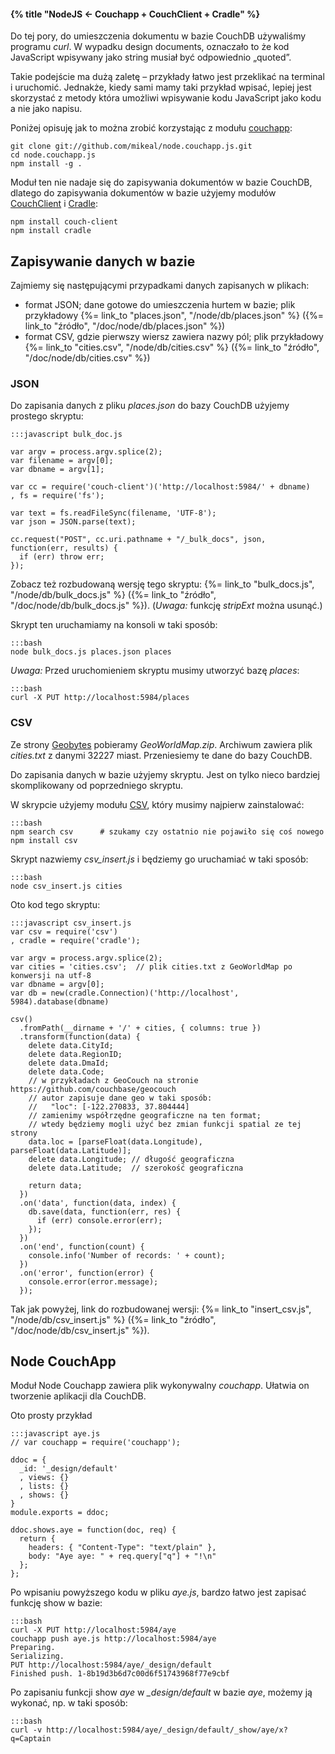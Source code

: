 #### {% title "NodeJS ← Couchapp + CouchClient + Cradle" %}

Do tej pory, do umieszczenia dokumentu w bazie CouchDB
używaliśmy programu *curl*. W wypadku design documents,
oznaczało to że kod JavaScript wpisywany jako string
musiał być odpowiednio „quoted”.

Takie podejście ma dużą zaletę – przykłady łatwo jest
przeklikać na terminal i uruchomić.
Jednakże, kiedy sami mamy taki przykład wpisać, lepiej
jest skorzystać z metody która umożliwi wpisywanie
kodu JavaScript jako kodu a nie jako napisu.

Poniżej opisuję jak to można zrobić korzystając z modułu
[couchapp](https://github.com/mikeal/node.couchapp.js):

    git clone git://github.com/mikeal/node.couchapp.js.git
    cd node.couchapp.js
    npm install -g .

Moduł ten nie nadaje się do zapisywania dokumentów w bazie CouchDB,
dlatego do zapisywania dokumentów w bazie użyjemy modułów
[CouchClient](https://github.com/creationix/couch-client)
i [Cradle](https://github.com/cloudhead/cradle):

    npm install couch-client
    npm install cradle


## Zapisywanie danych w bazie

Zajmiemy się następującymi przypadkami danych zapisanych w plikach:

* format JSON; dane gotowe do umieszczenia
  hurtem w bazie; plik przykładowy
  {%= link_to "places.json", "/node/db/places.json" %}
  ({%= link_to "źródło", "/doc/node/db/places.json" %})
* format CSV, gdzie pierwszy
  wiersz zawiera nazwy pól; plik przykładowy
  {%= link_to "cities.csv", "/node/db/cities.csv" %}
  ({%= link_to "źródło", "/doc/node/db/cities.csv" %})


### JSON

Do zapisania danych z pliku *places.json* do bazy CouchDB
użyjemy prostego skryptu:

    :::javascript bulk_doc.js

    var argv = process.argv.splice(2);
    var filename = argv[0];
    var dbname = argv[1];

    var cc = require('couch-client')('http://localhost:5984/' + dbname)
    , fs = require('fs');

    var text = fs.readFileSync(filename, 'UTF-8');
    var json = JSON.parse(text);

    cc.request("POST", cc.uri.pathname + "/_bulk_docs", json, function(err, results) {
      if (err) throw err;
    });

Zobacz też rozbudowaną wersję tego skryptu:
{%= link_to "bulk_docs.js", "/node/db/bulk_docs.js" %}
({%= link_to "źródło", "/doc/node/db/bulk_docs.js" %}).
(*Uwaga:* funkcję *stripExt* można usunąć.)

Skrypt ten uruchamiamy na konsoli w taki sposób:

    :::bash
    node bulk_docs.js places.json places

*Uwaga:* Przed uruchomieniem skryptu musimy utworzyć bazę *places*:

    :::bash
    curl -X PUT http://localhost:5984/places


### CSV

Ze strony [Geobytes](http://www.geobytes.com/freeservices.htm)
pobieramy *GeoWorldMap.zip*. Archiwum zawiera plik
*cities.txt* z danymi 32227 miast. Przeniesiemy te dane do bazy CouchDB.

Do zapisania danych w bazie użyjemy skryptu. Jest on tylko nieco bardziej
skomplikowany od poprzedniego skryptu.

W skrypcie użyjemy modułu [CSV](https://github.com/wdavidw/node-csv-parser),
który musimy najpierw zainstalować:

    :::bash
    npm search csv      # szukamy czy ostatnio nie pojawiło się coś nowego
    npm install csv

Skrypt nazwiemy *csv_insert.js* i będziemy go uruchamiać w taki sposób:

    :::bash
    node csv_insert.js cities

Oto kod tego skryptu:

    :::javascript csv_insert.js
    var csv = require('csv')
    , cradle = require('cradle');

    var argv = process.argv.splice(2);
    var cities = 'cities.csv';  // plik cities.txt z GeoWorldMap po konwersji na utf-8
    var dbname = argv[0];
    var db = new(cradle.Connection)('http://localhost', 5984).database(dbname)

    csv()
      .fromPath(__dirname + '/' + cities, { columns: true })
      .transform(function(data) {
        delete data.CityId;
        delete data.RegionID;
        delete data.DmaId;
        delete data.Code;
        // w przykładach z GeoCouch na stronie https://github.com/couchbase/geocouch
        // autor zapisuje dane geo w taki sposób:
        //   "loc": [-122.270833, 37.804444]
        // zamienimy współrzędne geograficzne na ten format;
        // wtedy będziemy mogli użyć bez zmian funkcji spatial ze tej strony
        data.loc = [parseFloat(data.Longitude), parseFloat(data.Latitude)];
        delete data.Longitude; // długość geograficzna
        delete data.Latitude;  // szerokość geograficzna

        return data;
      })
      .on('data', function(data, index) {
        db.save(data, function(err, res) {
          if (err) console.error(err);
        });
      })
      .on('end', function(count) {
        console.info('Number of records: ' + count);
      })
      .on('error', function(error) {
        console.error(error.message);
      });

Tak jak powyżej, link do rozbudowanej wersji:
{%= link_to "insert_csv.js", "/node/db/csv_insert.js" %}
({%= link_to "źródło", "/doc/node/db/csv_insert.js" %}).


## Node CouchApp

Moduł Node Couchapp zawiera plik wykonywalny *couchapp*.
Ułatwia on tworzenie aplikacji dla CouchDB.

Oto prosty przykład

    :::javascript aye.js
    // var couchapp = require('couchapp');

    ddoc = {
      _id: '_design/default'
      , views: {}
      , lists: {}
      , shows: {}
    }
    module.exports = ddoc;

    ddoc.shows.aye = function(doc, req) {
      return {
        headers: { "Content-Type": "text/plain" },
        body: "Aye aye: " + req.query["q"] + "!\n"
      };
    };

Po wpisaniu powyższego kodu w pliku *aye.js*, bardzo łatwo jest zapisać
funkcję show w bazie:

    :::bash
    curl -X PUT http://localhost:5984/aye
    couchapp push aye.js http://localhost:5984/aye
    Preparing.
    Serializing.
    PUT http://localhost:5984/aye/_design/default
    Finished push. 1-8b19d3b6d7c00d6f51743968f77e9cbf

Po zapisaniu funkcji show *aye* w *_design/default* w bazie *aye*,
możemy ją wykonać, np. w taki sposób:

    :::bash
    curl -v http://localhost:5984/aye/_design/default/_show/aye/x?q=Captain
